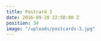 ```yaml
---
title: Postcard 3
date: 2016-09-28 22:58:00 Z
position: 34
image: "/uploads/postcards-3.jpg"
---
```


